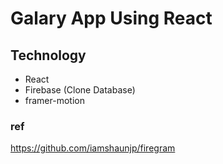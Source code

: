 # Galary App Using React

## Technology

-   React
-   Firebase (Clone Database)
-   framer-motion

### ref

https://github.com/iamshaunjp/firegram
